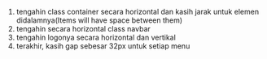 1. tengahin class container secara horizontal dan kasih jarak untuk elemen didalamnya(Items will have space between them)
2. tengahin secara horizontal class navbar
3. tengahin logonya secara horizontal dan vertikal
4. terakhir, kasih gap sebesar 32px untuk setiap menu